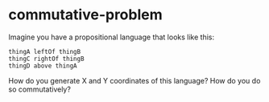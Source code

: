 
# commutative-problem

Imagine you have a propositional language that looks like this:

```
thingA leftOf thingB
thingC rightOf thingB
thingD above thingA
```

How do you generate X and Y coordinates of this language?
How do you do so commutatively?


